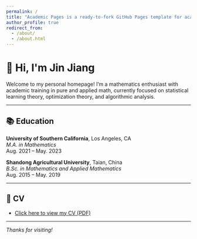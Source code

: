 ```yaml
---
permalink: /
title: "Academic Pages is a ready-to-fork GitHub Pages template for academic personal websites"
author_profile: true
redirect_from: 
  - /about/
  - /about.html
---
```


# 👋 Hi, I'm Jin Jiang

Welcome to my personal homepage! I’m a mathematics enthusiast with academic training in pure and applied math, currently focused on statistical learning theory, optimization theory, and algorithmic analysis.


---

## 📚 Education

**University of Southern California**, Los Angeles, CA  
_M.A. in Mathematics_  
Aug. 2021 – May. 2023

**Shandong Agricultural University**, Taian, China  
_B.Sc. in Mathematics and Applied Mathematics_  
Aug. 2015 – May. 2019

---

## 📄 CV

- [Click here to view my CV (PDF)](https://hollowowlloh.github.io/files/CV.pdf)

---

_Thanks for visiting!_

